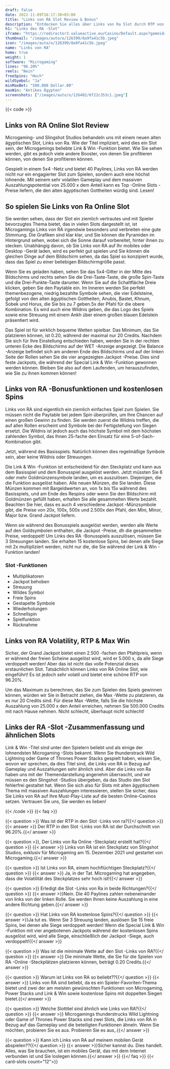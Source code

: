 ```yaml
---
draft: false
date: 2022-11-09T16:17:38+03:00
title: "Links von RA Slot Review & Bonus"
description: "Entdecken Sie alles über Links von Ra Slot durch RTP von Microgaming, Auszahlungen, Volatilität, Funktionen und erhalten kostenlose Spins und Boni von den besten Online -Casinos!"
h1: "Links des RA -Slot"
iframe: "https://redirector3.valueactive.eu/Casino/Default.aspx?gameid=linksOfRaDesktop&applicationid=4123&serverid=1867&playmode=demo&ul=en&lobbyURL=https://slotcatalog.com/en/slots/Links-of-Ra"
thumbnail: "/images/auto/o/126399/8a9fa41c5b.jpeg"
icon: "/images/auto/o/126399/8a9fa41c5b.jpeg"
name: "Links von RA"
home: true
weight: 1
software: "Microgaming"
lines: "96.20%"
reels: "Nein"
freeSpins: "Hoch"
wildSymbol: "Ja"
minMaxBet: "500.000 Dollar.00"
maxWin: "Antikes Ägypten"
screenshots: ["/images/auto/o/126402/6f22c353c1.jpeg"]
---
```


{{< code >}}<h2>Links von RA Online Slot Review</h2><p>Microgaming- und Slingshot Studios behandeln uns mit einem neuen alten ägyptischen Slot, Links von Ra. Wie der Titel impliziert, wird dies ein Slot sein, der Microgamings beliebte Link & Win -Funktion bietet. Wie Sie sehen werden, gibt es jedoch viele andere Booster, von denen Sie profitieren können, von denen Sie profitieren können.</p><p>Gespielt in einem 5x4 -Netz und bietet 40 Paylines, Links von RA werden nicht nur ein engagierter Slot zum Spielen, sondern auch eine höchst lohnende. Mit seinem sehr volatilen Gameplay und dem massiven Auszahlungspotential von 25.000 x dem Anteil kann es Top -Online Slots -Preise liefern, die den alten ägyptischen Gottheiten würdig sind. Lesen!</p><h2>So spielen Sie Links von Ra Online Slot</h2><p>Sie werden sehen, dass der Slot ein ziemlich vertrautes und mit Spieler bevorzugtes Thema bietet, das in vielen Slots dargestellt ist, ist Microgamings Links von RA irgendwie besonders und verbreiten eine gute Stimmung. Die Grafiken sind klar klar, und Sie können die Pyramiden im Hintergrund sehen, wobei sich die Sonne darauf vorbereitet, hinter ihnen zu stecken. Unabhängig davon, ob Sie Links von RA auf Ihr mobiles oder Desktop -Gerät laden, wird es perfekt gut spielen und Sie können die gleichen Dinge auf dem Bildschirm sehen, da das Spiel so konzipiert wurde, dass das Spiel zu einer beliebigen Bildschirmgröße passt.</p><p>Wenn Sie es geladen haben, sehen Sie das 5x4-Gitter in der Mitte des Bildschirms und rechts sehen Sie die Drei-Taste-Taste, die große Spin-Taste und die Drei-Punkte-Taste darunter. Wenn Sie auf die Schaltfläche Dreie klicken, geben Sie den Paytable ein. Im Inneren werden Sie perfekt themenbezogene, niedrig bezahlte Symbole sehen, die vier Edelsteine, gefolgt von den alten ägyptischen Gottheiten, Anubis, Bastet, Khnum, Sobek und Horus, die Sie bis zu 7 geben.5x der Pfahl für die obere Kombination. Es wird auch eine Wildnis geben, die das Logo des Spiels sowie eine Streuung mit einem Ankh über einem großen blauen Edelstein präsentiert wird.</p><p>Das Spiel ist für wirklich bequeme Wetten spielbar. Das Minimum, das Sie platzieren können, ist 0.20, während der maximal nur 20 Credits. Nachdem Sie sich für Ihre Einstellung entschieden haben, werden Sie in der rechten unteren Ecke des Bildschirms auf der WET -Anzeige angezeigt. Die Balance -Anzeige befindet sich am anderen Ende des Bildschirms und auf der linken Seite der Rollen sehen Sie die vier angezeigten Jackpot -Preise. Dies sind feste Jackpots, die während der Special Link & Win -Funktion gewonnen werden können. Bleiben Sie also auf dem Laufenden, um herauszufinden, wie Sie zu ihnen kommen können!</p><h2>Links von RA -Bonusfunktionen und kostenlosen Spins</h2><p>Links von RA sind eigentlich ein ziemlich einfaches Spiel zum Spielen. Sie müssen nicht die Paytable bei jedem Spin überprüfen, um Ihre Chancen auf einen großen Gewinn zu finden. Sie werden zuerst die Wildnis treffen, die auf allen Rollen erscheint und Symbole bei der Fertigstellung von Siegen ersetzt. Die Wildnis ist jedoch auch das höchste Symbol mit dem höchsten zahlenden Symbol, das Ihnen 25-fache den Einsatz für eine 5-of-Sach-Kombination gibt.</p><p>Jetzt, während des Basisspiels. Natürlich können dies regelmäßige Symbole sein, aber keine Wildnis oder Streuungen.</p><p>Die Link & Win -Funktion ist entscheidend für den Steckplatz und kann aus dem Basisspiel und dem Bonusspiel ausgelöst werden. Jetzt müssten Sie 6 oder mehr Goldmünzensymbole landen, um es auszulösen. Diejenigen, die die Funktion ausgelöst haben. Alle neuen Münzen, die Sie landen. Diese Münzen kommen mit Bargeldwerten an, von 1x bis 15x während des Basisspiels, und am Ende des Respins oder wenn Sie den Bildschirm mit Goldmünzen gefüllt haben, erhalten Sie alle gesammelten Werte bezahlt. Beachten Sie hier, dass es auch 4 verschiedene Jackpot -Münzsymbole gibt, die Preise von 20x, 100x, 500x und 2.500x den Pfahl, den Mini, Minor, Major bzw. Grand Jackpot liefern.</p><p>Wenn sie während des Bonusspiels ausgelöst werden, werden alle Werte auf den Goldsymbolen enthalten, die Jackpot -Preise, dh die gesammelten Preise, verdoppelt! Um Links des RA -Bonusspiels auszulösen, müssen Sie 3 Streuungen landen. Sie erhalten 15 kostenlose Spins, bei denen alle Siege mit 2x multipliziert werden, nicht nur die, die Sie während der Link & Win -Funktion landen!</p><h3>
Slot -Funktionen</h3><ul>
<li></span>
Multiplikatoren</li>
<li></span>
Jackpot behoben</li>
<li></span>
Streuung</li>
<li></span>
Wildes Symbol</li>
<li></span>
Freie Spins</li>
<li></span>
Gestapelte Symbole</li>
<li></span>
Wiederholungen</li>
<li></span>
Schnellspin</li>
<li></span>
Spielfunktion</li>
<li></span>
Rücknahme</li></ul><h2>Links von RA Volatility, RTP & Max Win</h2><p>Sicher, der Grand Jackpot bietet einen 2.500 -fachen den Pfahlpreis, wenn er während der freien Scheine ausgelöst wird, wird er 5.000 x, da alle Siege verdoppelt werden! Aber das ist nicht das volle Potenzial dieses erstaunlichen Slot. Tatsächlich können Links von RA Online Slot, wie eingeführt! Es ist jedoch sehr volatil und bietet eine schöne RTP von 96.20%.</p><p>Um das Maximum zu berechnen, das Sie zum Spielen des Spiels gewinnen können, würden wir Sie in Betracht ziehen, die Max -Wette zu platzieren, da es nur 20 Credits sind. Für diese Max -Wette, falls Sie die höchste Auszahlung von 25.000 x den Anteil erreichen, nehmen Sie 500.000 Credits mit nach Hause nehmen. Nicht schlecht, überhaupt nicht schlecht!</p><h2>Links der RA -Slot -Zusammenfassung und ähnlichen Slots</h2><p>Link & Win -Titel sind unter den Spielern beliebt und als einige der lohnendsten Microgaming -Slots bekannt. Wenn Sie thunderstrack Wild Lightning oder Game of Thrones Power Stacks gespielt haben, wissen Sie, wovon wir sprechen, da dies Titel sind, die Links von RA in Bezug auf Gameplay und Auszahlungen sehr ähnlich sind. Aber die Links von Ra haben uns mit der Themendarstellung angenehm überrascht, und wir müssen es den Slingshot -Studios übergeben, da das Studio den Slot fehlerfrei gestaltet hat. Wenn Sie sich also für Slots mit alten ägyptischem Thema mit massiven Auszahlungen interessieren, stellen Sie sicher, dass Sie Links von RA auf Ihre Must-Play-Liste auf die besten Online-Casinos setzen. Vertrauen Sie uns, Sie werden es lieben!</p>
{{< /code >}}
{{< faq >}}

{{< question >}} Was ist der RTP in den Slot -Links von ra?{{</ question >}}
{{< answer >}} Der RTP in den Slot -Links von RA ist der Durchschnitt von 96.20%.{{</ answer >}}

{{< question >}}, Der Links von Ra Online -Steckplatz erstellt hat?{{</ question >}}
{{< answer >}} Links von RA ist ein Steckplatz von Slingshot Studios, exklusiv für Microgaming am 15. Dezember 2021 und gestartet von Microgaming.{{</ answer >}}

{{< question >}} Ist Links von RA, einem hochflüchtigen Steckplatz?{{</ question >}}
{{< answer >}} Ja, in der Tat. Microgaming hat angegeben, dass die Volatilität des Steckplatzes sehr hoch ist!{{</ answer >}}

{{< question >}} Erledigt die Slot -Links von Ra in beide Richtungen?{{</ question >}}
{{< answer >}}Nein. Die 40 Paylines zahlen nebeneinander von links von der linken Rolle. Sie werden Ihnen keine Auszahlung in eine andere Richtung geben.{{</ answer >}}

{{< question >}} Hat Links von RA kostenlose Spins?{{</ question >}}
{{< answer >}}Ja tut es. Wenn Sie 3 Streuung landen, auslösen Sie 15 freie Spins, bei denen alle Siege verdoppelt werden! Wenn die Special Link & Win -Funktion mit vier angebotenen Jackpots während der kostenlosen Spins ausgelöst wird, wird alle Siege, einschließlich der Jackpot -Siege, auch verdoppelt!{{</ answer >}}

{{< question >}} Was ist die minimale Wette auf den Slot -Links von RA?{{</ question >}}
{{< answer >}} Die minimale Wette, die Sie für die Spielen von RA -Online -Steckplätzen platzieren können, beträgt 0.20 Credits.{{</ answer >}}

{{< question >}} Warum ist Links von RA so beliebt??{{</ question >}}
{{< answer >}} Links von RA sind beliebt, da es ein Spieler-Favoriten-Thema bietet und zwei der am meisten gewünschten Funktionen von Microgaming, Power Stacks und Link & Win sowie kostenlose Spins mit doppelten Siegen bietet.{{</ answer >}}

{{< question >}} Welche Slottitel sind ähnlich wie Links von RA?{{</ question >}}
{{< answer >}} Microgamings thunderstrucks Wild Lightning oder Game of Thrones Power Stacks sind zwei Slots, die Links von RA in Bezug auf das Gameplay und die beteiligten Funktionen ähneln. Wenn Sie möchten, probieren Sie es aus. Probieren Sie es aus,.{{</ answer >}}

{{< question >}} Kann ich Links von RA auf meinem mobilen Gerät abspielen??{{</ question >}}
{{< answer >}}Sicher kannst du. Dies handelt. Alles, was Sie brauchen, ist ein mobiles Gerät, das mit dem Internet verbunden ist und Sie loslegen können.{{</ answer >}}
{{</ faq >}}
{{< card-slots count="12">}}